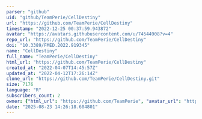 ```yaml
---
parser: "github"
uid: "github/TeamPerie/CellDestiny"
url: "https://github.com/TeamPerie/CellDestiny"
timestamp: "2022-12-25 00:37:59.943872"
avatar: "https://avatars.githubusercontent.com/u/74544908?v=4"
repo_url: "https://github.com/TeamPerie/CellDestiny"
doi: "10.3389/FMED.2022.919345"
name: "CellDestiny"
full_name: "TeamPerie/CellDestiny"
html_url: "https://github.com/TeamPerie/CellDestiny"
created_at: "2022-04-07T14:45:57Z"
updated_at: "2022-04-12T17:26:14Z"
clone_url: "https://github.com/TeamPerie/CellDestiny.git"
size: 7176
language: "R"
subscribers_count: 2
owner: {"html_url": "https://github.com/TeamPerie", "avatar_url": "https://avatars.githubusercontent.com/u/74544908?v=4", "login": "TeamPerie", "type": "Organization"}
date: "2025-08-23 14:26:18.604801"
---
```

